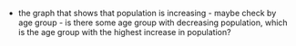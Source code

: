 - the graph that shows that population is increasing - maybe check by age group - is there some age group with decreasing population, which is the age group with the highest increase in population? 
